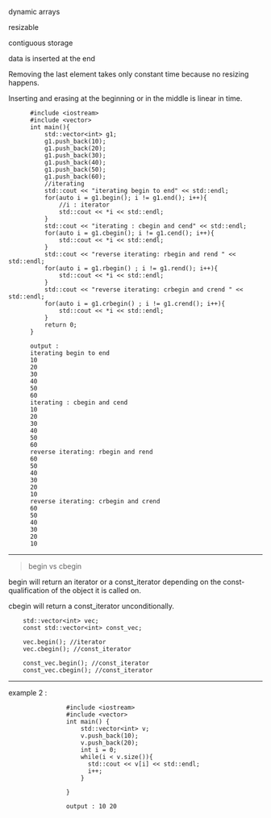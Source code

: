 dynamic arrays

resizable

contiguous storage

data is inserted at the end

Removing the last element takes only constant time because no resizing happens. 

Inserting and erasing at the beginning or in the middle is linear in time.


          #include <iostream>
          #include <vector>
          int main(){
              std::vector<int> g1;
              g1.push_back(10);
              g1.push_back(20);
              g1.push_back(30);
              g1.push_back(40);
              g1.push_back(50);
              g1.push_back(60);
              //iterating
              std::cout << "iterating begin to end" << std::endl;
              for(auto i = g1.begin(); i != g1.end(); i++){
                  //i : iterator
                  std::cout << *i << std::endl;
              }
              std::cout << "iterating : cbegin and cend" << std::endl;
              for(auto i = g1.cbegin(); i != g1.cend(); i++){
                  std::cout << *i << std::endl;
              }
              std::cout << "reverse iterating: rbegin and rend " << std::endl;
              for(auto i = g1.rbegin() ; i != g1.rend(); i++){
                  std::cout << *i << std::endl;
              }
              std::cout << "reverse iterating: crbegin and crend " << std::endl;
              for(auto i = g1.crbegin() ; i != g1.crend(); i++){
                  std::cout << *i << std::endl;
              }
              return 0;
          }

          output :
          iterating begin to end
          10
          20
          30
          40
          50
          60
          iterating : cbegin and cend
          10
          20
          30
          40
          50
          60
          reverse iterating: rbegin and rend
          60
          50
          40
          30
          20
          10
          reverse iterating: crbegin and crend
          60
          50
          40
          30
          20
          10




---
> begin vs cbegin

begin will return an iterator or a const_iterator depending on the const-qualification of the object it is called on.

cbegin will return a const_iterator unconditionally.

        std::vector<int> vec;
        const std::vector<int> const_vec;

        vec.begin(); //iterator
        vec.cbegin(); //const_iterator

        const_vec.begin(); //const_iterator
        const_vec.cbegin(); //const_iterator

---

example 2 : 

                    #include <iostream>
                    #include <vector>
                    int main() {
                        std::vector<int> v;
                        v.push_back(10);
                        v.push_back(20);
                        int i = 0;
                        while(i < v.size()){
                          std::cout << v[i] << std::endl; 
                          i++;
                        }

                    }
                    
                    output : 10 20
